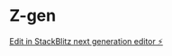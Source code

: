 # Z-gen

[Edit in StackBlitz next generation editor ⚡️](https://stackblitz.com/~/github.com/zack12Ali/Z-gen)